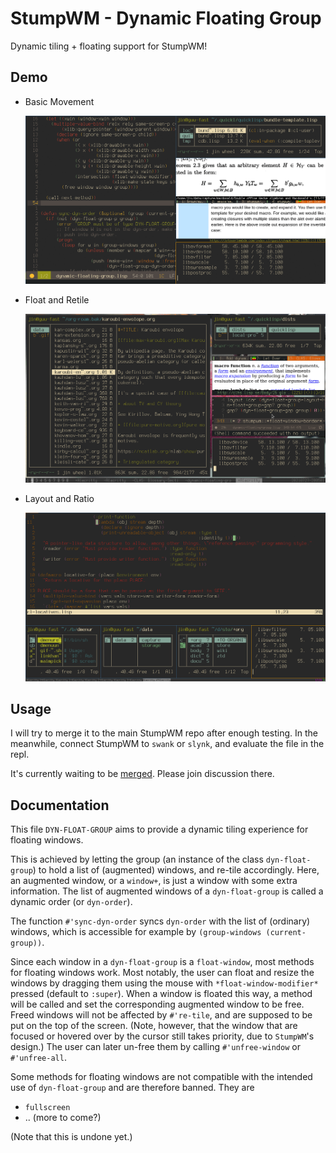 # StumpWM - Dynamic Floating Group

Dynamic tiling + floating support for StumpWM!

## Demo

+ Basic Movement

  ![Basic Movement](img/basic-movement.gif)

+ Float and Retile

  ![Float and Retile](img/float-and-retile.gif)

+ Layout and Ratio

  ![Layout and Ratio](img/layout-and-ratio.gif)

## Usage

I will try to merge it to the main StumpWM repo after enough
testing. In the meanwhile, connect StumpWM to `swank` or `slynk`,
and evaluate the file in the repl.

It's currently waiting to be
[merged](https://github.com/stumpwm/stumpwm/pull/885). Please join discussion
there.


## Documentation

This file `DYN-FLOAT-GROUP` aims to provide a dynamic tiling
experience for floating windows.

This is achieved by letting the group (an instance of the class
`dyn-float-group`) to hold a list of (augmented) windows, and
re-tile accordingly. Here, an augmented window, or a `window+`,
is just a window with some extra information. The list of
augmented windows of a `dyn-float-group` is called a dynamic
order (or `dyn-order`).

The function `#'sync-dyn-order` syncs `dyn-order` with the list
of (ordinary) windows, which is accessible for example by
`(group-windows (current-group))`.

Since each window in a `dyn-float-group` is a `float-window`,
most methods for floating windows work. Most notably, the user
can float and resize the windows by dragging them using the mouse
with `*float-window-modifier*` pressed (default to `:super`).
When a window is floated this way, a method will be called and
set the corresponding augmented window to be free. Freed windows
will not be affected by `#'re-tile`, and are supposed to be put
on the top of the screen. (Note, however, that the window that
are focused or hovered over by the cursor still takes priority,
due to `StumpWM`'s design.) The user can later un-free them by
calling `#'unfree-window` or `#'unfree-all`.

Some methods for floating windows are not compatible with the
intended use of `dyn-float-group` and are therefore banned. They
are

  + `fullscreen`
  + .. (more to come?)

(Note that this is undone yet.)
